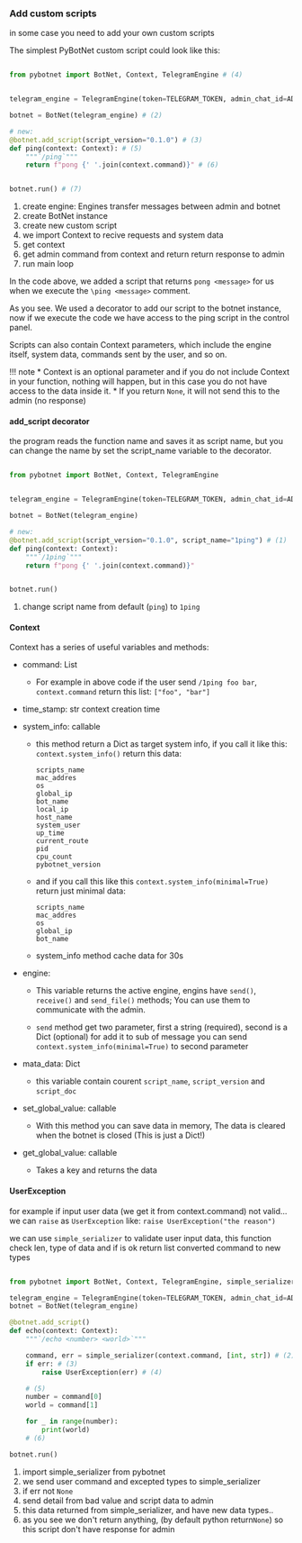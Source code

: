 
### Add custom scripts

in some case you need to add your own custom scripts

The simplest PyBotNet custom script could look like this:


```py title="main.py"

from pybotnet import BotNet, Context, TelegramEngine # (4)


telegram_engine = TelegramEngine(token=TELEGRAM_TOKEN, admin_chat_id=ADMIN_CHAT_ID) #(1)

botnet = BotNet(telegram_engine) # (2)

# new:
@botnet.add_script(script_version="0.1.0") # (3)
def ping(context: Context): # (5)
    """`/ping`"""
    return f"pong {' '.join(context.command)}" # (6)


botnet.run() # (7)

```

1. create engine: Engines transfer messages between admin and botnet
2. create BotNet instance
3.  create new custom script 
4. we import Context to recive requests and system data
5. get context
6. get admin command from context and return return response to admin
7. run main loop


In the code above, we added a script that returns `pong <message>` for us when we execute the `\ping <message>` comment.

As you see. We used a decorator to add our script to the botnet instance, now if we execute the code we have access to the ping script in the control panel.

Scripts can also contain Context parameters, which include the engine itself, system data, commands sent by the user, and so on.

!!! note
    * Context is an optional parameter and if you do not include Context in your function, nothing will happen, but in this case you do not have access to the data inside it.
    * If you return `None`, it will not send this to the admin (no response)

#### add_script decorator

the program reads the function name and saves it as script name, but you can change the name by set the script_name variable to the decorator.


```py title="main.py"

from pybotnet import BotNet, Context, TelegramEngine


telegram_engine = TelegramEngine(token=TELEGRAM_TOKEN, admin_chat_id=ADMIN_CHAT_ID)

botnet = BotNet(telegram_engine)

# new:
@botnet.add_script(script_version="0.1.0", script_name="1ping") # (1)
def ping(context: Context):
    """`/1ping`"""
    return f"pong {' '.join(context.command)}"


botnet.run()
```

1. change script name from default (`ping`) to `1ping`

#### Context

Context has a series of useful variables and methods:


* command: List
    - For example in above code if the user send `/1ping foo bar`, `context.command` return this list: `["foo", "bar"]`

* time_stamp: str
    context creation time

* system_info: callable
    - this method return a Dict as target system info, if you call it like this:
        `context.system_info()` return this data:
        ```
        scripts_name
        mac_addres
        os
        global_ip
        bot_name
        local_ip
        host_name
        system_user
        up_time
        current_route
        pid
        cpu_count
        pybotnet_version
        
        ```
    - and if you call this like this
        `context.system_info(minimal=True)` return just minimal data:
        ```
        scripts_name
        mac_addres
        os
        global_ip
        bot_name
        ```
    - system_info method cache data for 30s 


* engine:
    - This variable returns the active engine, engins have `send()`, `receive()` and `send_file()` methods;
        You can use them to communicate with the admin.

    - `send` method get two parameter, first a string (required), second is a Dict (optional) for add it to sub of message
        you can send `context.system_info(minimal=True)` to second parameter

* mata_data: Dict
    - this variable contain courent `script_name`, `script_version` and `script_doc` 

* set_global_value: callable
    - With this method you can save data in memory, The data is cleared when the botnet is closed ‍‍(This is just a Dict!)

* get_global_value: callable
    - Takes a key and returns the data


#### UserException

for example if input user data (we get it from context.command) not valid... we can `raise` as `UserException` like: `raise UserException("the reason")` 

we can use `simple_serializer` to validate user input data, this function check len, type of data and if is ok return list converted command to new types 


```py title="main.py"

from pybotnet import BotNet, Context, TelegramEngine, simple_serializer # (1)

telegram_engine = TelegramEngine(token=TELEGRAM_TOKEN, admin_chat_id=ADMIN_CHAT_ID)
botnet = BotNet(telegram_engine)

@botnet.add_script()
def echo(context: Context):
    """`/echo <number> <world>`"""

    command, err = simple_serializer(context.command, [int, str]) # (2)
    if err: # (3)
        raise UserException(err) # (4)

    # (5)
    number = command[0]
    world = command[1]

    for _ in range(number):
        print(world)
    # (6)

botnet.run()
```

1. import simple_serializer from pybotnet
2. we send user command and excepted types to simple_serializer
3. if err not `None`
4. send detail from bad value and script data to admin
5. this data returned from simple_serializer, and have new data types..
6. as you see we don't return anything, (by default python return`None`) so this script don't have response for admin 